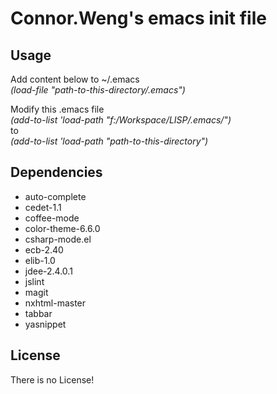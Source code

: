 Connor.Weng's emacs init file
==================

Usage
-------------

Add content below to ~/.emacs    
*(load-file "path-to-this-directory/.emacs")*

Modify this .emacs file    
*(add-to-list 'load-path "f:/Workspace/LISP/.emacs/")*    
to    
*(add-to-list 'load-path "path-to-this-directory")*  

Dependencies
-------------

* auto-complete
* cedet-1.1
* coffee-mode
* color-theme-6.6.0
* csharp-mode.el
* ecb-2.40
* elib-1.0
* jdee-2.4.0.1
* jslint
* magit
* nxhtml-master
* tabbar
* yasnippet

License
-------

There is no License!
